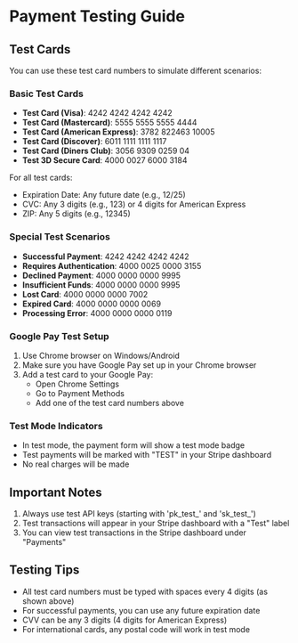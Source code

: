 # Payment Testing Guide

## Test Cards
You can use these test card numbers to simulate different scenarios:

### Basic Test Cards
- **Test Card (Visa)**: 4242 4242 4242 4242
- **Test Card (Mastercard)**: 5555 5555 5555 4444
- **Test Card (American Express)**: 3782 822463 10005
- **Test Card (Discover)**: 6011 1111 1111 1117
- **Test Card (Diners Club)**: 3056 9309 0259 04
- **Test 3D Secure Card**: 4000 0027 6000 3184

For all test cards:
- Expiration Date: Any future date (e.g., 12/25)
- CVC: Any 3 digits (e.g., 123) or 4 digits for American Express
- ZIP: Any 5 digits (e.g., 12345)

### Special Test Scenarios
- **Successful Payment**: 4242 4242 4242 4242
- **Requires Authentication**: 4000 0025 0000 3155
- **Declined Payment**: 4000 0000 0000 9995
- **Insufficient Funds**: 4000 0000 0000 9995
- **Lost Card**: 4000 0000 0000 7002
- **Expired Card**: 4000 0000 0000 0069
- **Processing Error**: 4000 0000 0000 0119

### Google Pay Test Setup
1. Use Chrome browser on Windows/Android
2. Make sure you have Google Pay set up in your Chrome browser
3. Add a test card to your Google Pay:
   - Open Chrome Settings
   - Go to Payment Methods
   - Add one of the test card numbers above

### Test Mode Indicators
- In test mode, the payment form will show a test mode badge
- Test payments will be marked with "TEST" in your Stripe dashboard
- No real charges will be made

## Important Notes
1. Always use test API keys (starting with 'pk_test_' and 'sk_test_')
2. Test transactions will appear in your Stripe dashboard with a "Test" label
3. You can view test transactions in the Stripe dashboard under "Payments"

## Testing Tips
- All test card numbers must be typed with spaces every 4 digits (as shown above)
- For successful payments, you can use any future expiration date
- CVV can be any 3 digits (4 digits for American Express)
- For international cards, any postal code will work in test mode